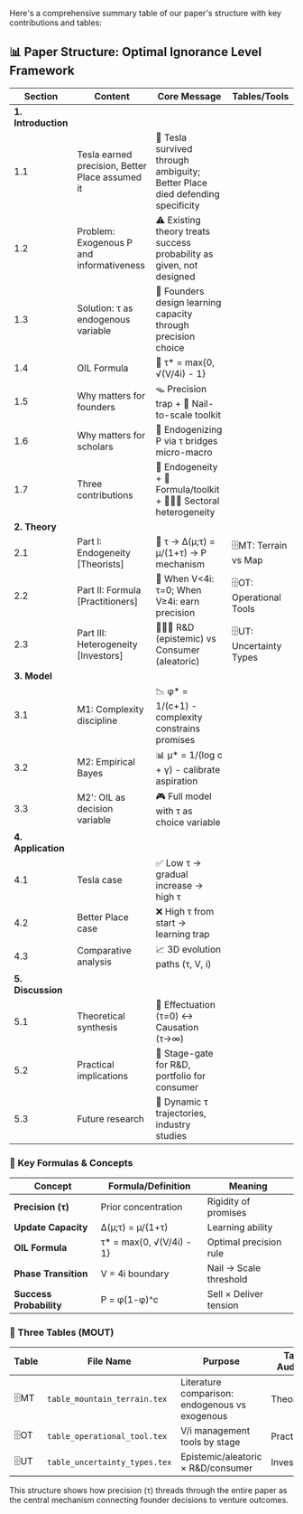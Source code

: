 Here's a comprehensive summary table of our paper's structure with key contributions and tables:

## 📊 Paper Structure: Optimal Ignorance Level Framework

|Section|Content|Core Message|Tables/Tools|
|---|---|---|---|
|**1. Introduction**||||
|1.1|Tesla earned precision, Better Place assumed it|🚗 Tesla survived through ambiguity; Better Place died defending specificity||
|1.2|Problem: Exogenous P and informativeness|⚠️ Existing theory treats success probability as given, not designed||
|1.3|Solution: τ as endogenous variable|🎯 Founders design learning capacity through precision choice||
|1.4|OIL Formula|📐 τ* = max{0, √(V/4i) - 1}||
|1.5|Why matters for founders|🪤 Precision trap + 🔧 Nail-to-scale toolkit||
|1.6|Why matters for scholars|🔬 Endogenizing P via τ bridges micro-macro||
|1.7|Three contributions|🚙 Endogeneity + 🐣 Formula/toolkit + 👨‍👩‍👧 Sectoral heterogeneity||
|**2. Theory**||||
|2.1|Part I: Endogeneity [Theorists]|🚙 τ → Δ(μ;τ) = μ/(1+τ) → P mechanism|🗄️MT: Terrain vs Map|
|2.2|Part II: Formula [Practitioners]|🐣 When V<4i: τ=0; When V≥4i: earn precision|🗄️OT: Operational Tools|
|2.3|Part III: Heterogeneity [Investors]|👨‍👩‍👧 R&D (epistemic) vs Consumer (aleatoric)|🗄️UT: Uncertainty Types|
|**3. Model**||||
|3.1|M1: Complexity discipline|📉 φ* = 1/(c+1) - complexity constrains promises||
|3.2|M2: Empirical Bayes|📊 μ* = 1/(log c + γ) - calibrate aspiration||
|3.3|M2': OIL as decision variable|🎮 Full model with τ as choice variable||
|**4. Application**||||
|4.1|Tesla case|✅ Low τ → gradual increase → high τ||
|4.2|Better Place case|❌ High τ from start → learning trap||
|4.3|Comparative analysis|📈 3D evolution paths (τ, V, i)||
|**5. Discussion**||||
|5.1|Theoretical synthesis|🔗 Effectuation (τ=0) ↔ Causation (τ→∞)||
|5.2|Practical implications|💼 Stage-gate for R&D, portfolio for consumer||
|5.3|Future research|🔮 Dynamic τ trajectories, industry studies||

### 🎯 Key Formulas & Concepts

|Concept|Formula/Definition|Meaning|
|---|---|---|
|**Precision (τ)**|Prior concentration|Rigidity of promises|
|**Update Capacity**|Δ(μ;τ) = μ/(1+τ)|Learning ability|
|**OIL Formula**|τ* = max{0, √(V/4i) - 1}|Optimal precision rule|
|**Phase Transition**|V = 4i boundary|Nail → Scale threshold|
|**Success Probability**|P = φ(1-φ)^c|Sell × Deliver tension|

### 📑 Three Tables (MOUT)

|Table|File Name|Purpose|Target Audience|
|---|---|---|---|
|🗄️MT|`table_mountain_terrain.tex`|Literature comparison: endogenous vs exogenous|Theorists|
|🗄️OT|`table_operational_tool.tex`|V/i management tools by stage|Practitioners|
|🗄️UT|`table_uncertainty_types.tex`|Epistemic/aleatoric × R&D/consumer|Investors|

This structure shows how precision (τ) threads through the entire paper as the central mechanism connecting founder decisions to venture outcomes.